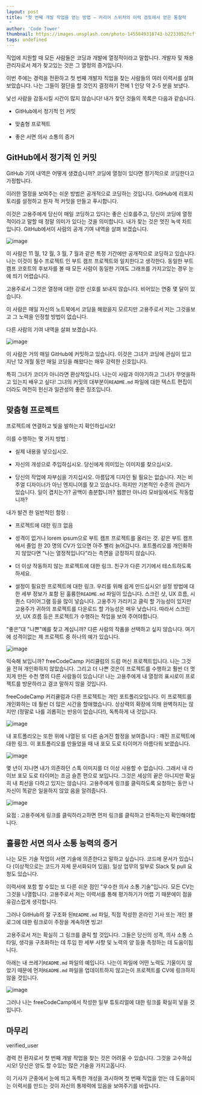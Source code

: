 ```yaml
---
layout: post
title: "첫 번째 개발 작업을 얻는 방법 – 커리어 스위처의 이력 검토에서 얻은 통찰력
 "
author: 'Code Tower'
thumbnail: https://images.unsplash.com/photo-1455849318743-b2233052fcff?ixlib=rb-1.2.1&q=80&fm=jpg&crop=entropy&cs=tinysrgb&w=2000&fit=max&ixid=eyJhcHBfaWQiOjExNzczfQ
tags: undefined
---
```



직업에 지원할 때 모든 사람들은 코딩과 개발에 열정적이라고 말합니다.
 개발자 및 채용 관리자로서 제가 찾고있는 것은 그 열정의 증거입니다.
 

이번 주에는 경력을 전환하고 첫 번째 개발자 직업을 찾는 사람들의 여러 이력서를 살펴 보았습니다.
 나는 그들이 절단을 할 것인지 결정하기 전에 1 인당 약 2-5 분을 보냈다.
 

낯선 사람을 감동시킬 시간이 많지 않습니다!
 내가 찾던 것들의 목록은 다음과 같습니다.
 

- GitHub에서 정기적 인 커밋
 
- 맞춤형 프로젝트
 
- 좋은 서면 의사 소통의 증거
 

## GitHub에서 정기적 인 커밋
 

GitHub 기여 내역은 어떻게 생겼습니까?
 코딩에 열정이 있다면 정기적으로 코딩한다고 가정합니다.
 

이러한 열정을 보여주는 쉬운 방법은 공개적으로 코딩하는 것입니다.
 GitHub에 리포지토리를 설정하고 원자 적 커밋을 만들고 푸시합니다.
 

이것은 고용주에게 당신이 매일 코딩하고 있다는 좋은 신호를주고, 당신이 코딩에 열정적이라고 말할 때 정말 의미가 있다는 것을 의미합니다.
내가 찾는 것은 멋진 녹색 차트입니다.
 GitHub에서이 사람의 공개 기여 내역을 살펴 보겠습니다.
 

![image](https://www.freecodecamp.org/news/content/images/2020/08/Screen-Shot-2020-08-10-at-5.41.51-pm.png)

이 사람은 11 월, 12 월, 3 월, 7 월과 같은 특정 기간에만 공개적으로 코딩하고 있습니다.
 나는 이것이 필수 프로젝트 인 부트 캠프 프로젝트와 일치한다고 생각한다.
 동일한 부트 캠프 코호트의 후보자를 볼 때 모든 사람이 동일한 기여도 그래프를 가지고있는 경우 눈에 띄기 어렵습니다.
 

고용주로서 그것은 열정에 대한 강한 신호를 보내지 않습니다.
 비어있는 연중 몇 달이 있습니다.
 

이 사람은 매일 자신의 노트북에서 코딩을 해왔을지 모르지만 고용주로서 저는 그것을보고 그 노력을 인정할 방법이 없습니다.
 

다른 사람의 기여 내역을 살펴 보겠습니다.
 

![image](https://www.freecodecamp.org/news/content/images/2020/08/Screen-Shot-2020-08-11-at-8.00.53-pm.png)

이 사람은 거의 매일 GitHub에 커밋하고 있습니다.
 이것은 그녀가 코딩에 관심이 있고 지난 12 개월 동안 매일 코딩을 해왔다는 매우 강력한 신호입니다.
 

특히 그녀가 코더가 아니라면 환상적입니다.
 나는이 사람과 이야기하고 그녀가 무엇을하고 있는지 배우고 싶다!
 그녀의 커밋의 대부분이`README.md` 파일에 대한 텍스트 편집이더라도 여전히 헌신과 일관성의 좋은 징조입니다.
 

## 맞춤형 프로젝트
 

프로젝트에 연결하고 빛을 발하는지 확인하십시오!
 

이를 수행하는 몇 가지 방법 :
 

- 실제 내용을 넣으십시오.
 
- 자신의 개성으로 주입하십시오.
 당신에게 의미있는 이미지를 찾으십시오.
 
- 당신의 작업에 자부심을 가지십시오. 아름답게 디자인 될 필요는 없습니다. 저는 비주얼 디자이너가 아닌 엔지니어를 찾고 있습니다.
 하지만 기본적인 수준의 관리가 있습니다. 일이 겹치는가?
 공백이 충분합니까?
 웹뿐만 아니라 모바일에서도 작동합니까?
 

내가 발견 한 일반적인 함정 :
 

- 프로젝트에 대한 링크 없음
 
- 성격이 없거나 lorem ipsum으로 부트 캠프 프로젝트를 올리는 것.
 같은 부트 캠프에서 졸업 한 20 명의 CV가 있으면 아주 빨리 늙어갑니다.
 포트폴리오를 개인화하지 않았다면 "나는 열정적입니다"라는 측면을 긍정하지 않습니다.
 
- 더 이상 작동하지 않는 프로젝트에 대한 링크.
 친구가 다른 기기에서 테스트하도록하세요.
 
- 설정이 필요한 프로젝트에 대한 링크.
 우리를 위해 쉽게 만드십시오!
 설정 방법에 대한 세부 정보가 포함 된 훌륭한`README.md` 파일이 있습니다.
 스크린 샷, UX 흐름, 시퀀스 다이어그램 등을 많이 넣습니다.
 고용주가 가리키고 클릭 할 가능성이 있지만 고용주가 귀하의 프로젝트를 다운로드 할 가능성은 매우 낮습니다.
 따라서 스크린 샷, UX 흐름 등은 프로젝트가 수행하는 작업을 보여 주어야합니다.
 

"좋은"대 "나쁜"예를 찾고 계십니까?
 다른 사람의 작품을 선택하고 싶지 않습니다. 여기에 성격이없는 제 프로젝트 중 하나의 예가 있습니다.
 

![image](https://www.freecodecamp.org/news/content/images/2021/01/image-41.png)

익숙해 보입니까?
 freeCodeCamp 커리큘럼의 드럼 머신 프로젝트입니다.
 나는 그것을 전혀 개인화하지 않았습니다.
 그리고 더 나쁜 것은이 프로젝트를 수행하고 훨씬 더 멋지게 만든 수천 명의 다른 사람들이 있습니다!
 나는 고용주에게 내 열정의 표시로이 프로젝트를 방문하라고 결코 말하지 않을 것입니다.
 

freeCodeCamp 커리큘럼과 다른 프로젝트는 개인 포트폴리오입니다.
 이 프로젝트를 개인화하는 데 훨씬 더 많은 시간을 할애했습니다.
 상상력의 확장에 의해 완벽하지는 않지만 (정말로 나를 괴롭히는 반응이 없습니다!), 독특하게 내 것입니다.
 

![image](https://www.freecodecamp.org/news/content/images/2021/01/image-42.png)

내 포트폴리오는 또한 위에 나열된 또 다른 숨겨진 함정을 보여줍니다 : 깨진 프로젝트에 대한 링크.
 이 포트폴리오를 만들었을 때 내 포모 도로 타이머가 아름다워 보였습니다.
 

![image](https://www.freecodecamp.org/news/content/images/2021/01/image-43.png)

몇 년이 지나면 내가 의존하던 스톡 이미지를 더 이상 사용할 수 없습니다.
 그래서 내 라이브 포모 도로 타이머는 조금 슬픈 편으로 보입니다.
 그것은 세상의 끝은 아니지만 확실히 내 최선을 다하고 있지는 않습니다.
 고용주에게 링크를 클릭하도록 요청하는 동안 나 자신이 똑같은 일을하지 않았 음을 알려줍니다.
 

![image](https://www.freecodecamp.org/news/content/images/2021/01/image-44.png)

요점 : 고용주에게 링크를 클릭하라고하면 먼저 링크를 클릭하고 만족하는지 확인해야합니다.
 

## 훌륭한 서면 의사 소통 능력의 증거
 

나는 모든 기술 작업이 서면 기술에 의존한다고 말하고 싶습니다.
 코드에 문서가 있습니다 (이상적으로는 코드가 자체 문서화되어 있음).
 일상 업무의 일부로 Slack 및 pull 요청도 있습니다.
 

이력서에 포함 할 수있는 또 다른 쉬운 점인 "우수한 의사 소통 기술"입니다.
 모든 CV는 그것을 나열합니다.
 고용주로서 저는 이력서를 통해 평가하기가 어렵 기 때문에이 점을 유감스럽게 생각합니다.
 

그러나 GitHub의 잘 구조화 된`README.md` 파일, 직접 작성한 온라인 기사 또는 개인 블로그에 대한 링크로이 주장을 계속하면 빙고!
 

고용주로서 저는 확실히 그 링크를 클릭 할 것입니다.
 그들은 당신의 성격, 의사 소통 스타일, 생각을 구조화하는 데 투입 한 세부 사항 및 노력의 양 등을 측정하는 데 도움이됩니다.
 

아래는 내 쓰레기`README.md` 파일의 예입니다.
 나는이 파일에 어떤 노력도 기울이지 않았기 때문에 먼저`README.md` 파일을 업데이트하지 않고는이 프로젝트를 CV에 링크하지 않을 것입니다.
 

![image](https://www.freecodecamp.org/news/content/images/2021/01/image-45.png)

그러나 나는 freeCodeCamp에서 작성한 일부 튜토리얼에 대한 링크를 확실히 넣을 것입니다.
 

## 마무리
 verified_user

경력 전 환자로서 첫 번째 개발 작업을 찾는 것은 어려울 수 있습니다.
 그것을 고수하십시오!
 당신은 양도 할 수있는 많은 기술을 가지고옵니다.
 

이 기사가 군중에서 눈에 띄고 독특한 개성을 과시하며 첫 번째 직업을 얻는 데 도움이되는 이력서를 만드는 것이 자신의 통제력에 있음을 보여주기를 바랍니다.
 